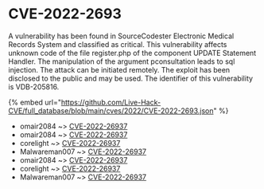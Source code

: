 # CVE-2022-2693

A vulnerability has been found in SourceCodester Electronic Medical Records System and classified as critical. This vulnerability affects unknown code of the file register.php of the component UPDATE Statement Handler. The manipulation of the argument pconsultation leads to sql injection. The attack can be initiated remotely. The exploit has been disclosed to the public and may be used. The identifier of this vulnerability is VDB-205816.

{% embed url="https://github.com/Live-Hack-CVE/full_database/blob/main/cves/2022/CVE-2022-2693.json" %}


* omair2084 ~> [CVE-2022-26937](https://www.alice-snow.ru/2022/database/cve-2022-2693/cve-2022-26937-omair2084)
* omair2084 ~> [CVE-2022-26937](https://www.alice-snow.ru/2022/database/cve-2022-2693/cve-2022-26937-omair2084)
* corelight ~> [CVE-2022-26937](https://www.alice-snow.ru/2022/database/cve-2022-2693/cve-2022-26937-corelight)
* Malwareman007 ~> [CVE-2022-26937](https://www.alice-snow.ru/2022/database/cve-2022-2693/cve-2022-26937-malwareman007)
* omair2084 ~> [CVE-2022-26937](https://www.alice-snow.ru/2022/database/cve-2022-2693/cve-2022-26937-omair2084)
* corelight ~> [CVE-2022-26937](https://www.alice-snow.ru/2022/database/cve-2022-2693/cve-2022-26937-corelight)
* Malwareman007 ~> [CVE-2022-26937](https://www.alice-snow.ru/2022/database/cve-2022-2693/cve-2022-26937-malwareman007)